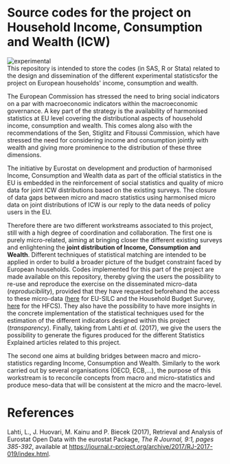# Source codes for the project on Household Income, Consumption and Wealth (ICW)
![experimental](http://ec.europa.eu/eurostat/statistics-explained/images/9/95/Experimental.png)<br />
This repository is intended to store the codes (in SAS, R or Stata) related to the design and dissemination of the different experimental statisticsfor the project on European households' income, consumption and wealth.

The European Commission has stressed the need to bring social indicators on a par with macroeconomic indicators within the macroeconomic governance. A key part of the strategy is the availability of harmonised statistics at EU level covering the distributional aspects of household income, consumption and wealth. This comes along also with the recommendations of the Sen, Stiglitz and Fitoussi Commission, which have stressed the need for considering income and consumption jointly with wealth and giving more prominence to the distribution of these three dimensions.

The initiative by Eurostat on development and production of harmonised Income, Consumption and Wealth data as part of the official statistics in the EU is embedded in the reinforcement of social statistics and quality of micro data for joint ICW distributions based on the existing surveys. The closure of data gaps between micro and macro statistics using harmonised micro data on joint distributions of ICW is our reply to the data needs of policy users in the EU.

Therefore there are two different workstreams associated to this project, still with a high degree of coordination and collaboration. The first one is purely micro-related, aiming at bringing closer the different existing surveys and enlightening the **joint distribution of Income, Consumption and Wealth**. Different techniques of statistical matching are intended to be applied in order to build a broader picture of the budget constraint faced by European households. 
Codes implemented for this part of the project are made available on this repository, thereby giving the users the possibility to re-use and reproduce the exercise on the disseminated micro-data (*reproducibility*), provided that they have requested beforehand the access to these micro-data ([here](http://ec.europa.eu/eurostat/web/microdata/overview) for EU-SILC and the Household Budget Survey, [here](https://www.ecb.europa.eu/pub/economic-research/research-networks/html/researcher_hfcn.en.html) for the HFCS). 
They also have the possibility to have more insights in the concrete implementation of the statistical techniques used for the estimation of the different indicators designed within this project (*transparency*). Finally, taking from Lahti _et al._ (2017), we give the users the possibility to generate the figures produced for the different Statistics Explained articles related to this project.

The second one aims at building bridges between macro and micro-statistics regarding Income, Consumption and Wealth. Similarly to the work carried out by several organisations (OECD, ECB,...), the purpose of this workstream is to reconcile concepts from macro and micro-statistics and produce meso-data that will be consistent at the micro and the macro-level.

# References
Lahti, L., J. Huovari, M. Kainu and P. Biecek (2017), Retrieval and Analysis of Eurostat Open Data with the eurostat Package, *The R Journal, 9:1, pages 385-392*, available at https://journal.r-project.org/archive/2017/RJ-2017-019/index.html.